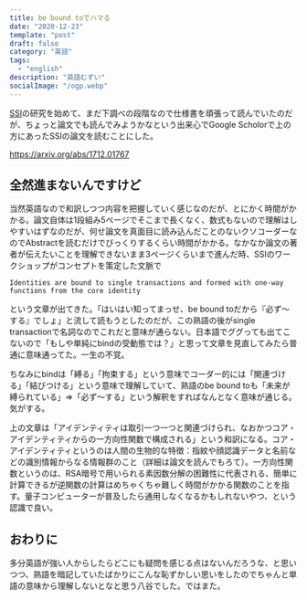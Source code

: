 ```yaml
---
title: be bound toでハマる
date: "2020-12-23"
template: "post"
draft: false
category: "英語"
tags:
  - "english"
description: "英語むずい"
socialImage: "/ogp.webp"
---
```


[SSI](https://lastrust.io/2020/06/03/whatis-self-sovereign-identity/)の研究を始めて、まだ下調べの段階なので仕様書を頑張って読んでいたのだが、ちょっと論文でも読んでみようかなという出来心でGoogle Scholorで上の方にあったSSIの論文を読むことにした。

https://arxiv.org/abs/1712.01767

## 全然進まないんですけど

当然英語なので和訳しつつ内容を把握していく感じなのだが、とにかく時間がかかる。論文自体は1段組み5ページでそこまで長くなく、数式もないので理解はしやすいはずなのだが、何せ論文を真面目に読み込んだことのないクソコーダーなのでAbstractを読むだけでびっくりするくらい時間がかかる。なかなか論文の著者が伝えたいことを理解できないまま3ページくらいまで進んだ時、SSIのワークショップがコンセプトを策定した文脈で

```
Identities are bound to single transactions and formed with one-way functions from the core identity
```

という文章が出てきた。「はいはい知ってまっせ、be bound toだから『必ず〜する』でしょ」と流して読もうとしたのだが、この熟語の後がsingle transactionで名詞なのでこれだと意味が通らない。日本語でググっても出てこないので「もしや単純にbindの受動態では？」と思って文章を見直してみたら普通に意味通ってた。一生の不覚。

ちなみにbindは「縛る」「拘束する」という意味でコーダー的には「関連づける」「結びつける」という意味で理解していて、熟語のbe bound toも「未来が縛られている」=>「必ず〜する」という解釈をすればなんとなく意味が通じる。気がする。

上の文章は「アイデンティティは取引一つ一つと関連づけられ、なおかつコア・アイデンティティからの一方向性関数で構成される」という和訳になる。コア・アイデンティティというのは人間の生物的な特徴：指紋や顔認識データと名前などの識別情報からなる情報群のこと（詳細は論文を読んでもろて）。一方向性関数というのは、RSA暗号で用いられる素因数分解の困難性に代表される、簡単に計算できるが逆関数の計算はめちゃくちゃ難しく時間がかかる関数のことを指す。量子コンピューターが普及したら通用しなくなるかもしれないやつ、という認識で良い。

## おわりに
多分英語が強い人からしたらどこにも疑問を感じる点はないんだろうな、と思いつつ、熟語を暗記していたばかりにこんな恥ずかしい思いをしたのでちゃんと単語の意味から理解しないとなと思う八谷でした。ではまた。

